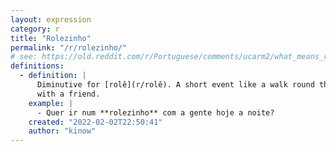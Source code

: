 ```yaml
---
layout: expression
category: r
title: "Rolezinho"
permalink: "/r/rolezinho/"
# see: https://old.reddit.com/r/Portuguese/comments/ucarm2/what_means_r%C3%B4le_in_brazilian_portuguese/
definitions:
  - definition: |
      Diminutive for [rolê](r/rolê). A short event like a walk round the neighborhood, to a nearby bakery
      with a friend.
    example: |
      - Quer ir num **rolezinho** com a gente hoje a noite?
    created: "2022-02-02T22:50:41"
    author: "kinow"
---
```


